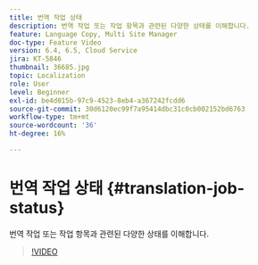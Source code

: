 ```yaml
---
title: 번역 작업 상태
description: 번역 작업 또는 작업 항목과 관련된 다양한 상태를 이해합니다.
feature: Language Copy, Multi Site Manager
doc-type: Feature Video
version: 6.4, 6.5, Cloud Service
jira: KT-5846
thumbnail: 36685.jpg
topic: Localization
role: User
level: Beginner
exl-id: be4d015b-97c9-4523-8eb4-a367242fcdd6
source-git-commit: 30d6120ec99f7a95414dbc31c0cb002152bd6763
workflow-type: tm+mt
source-wordcount: '36'
ht-degree: 16%

---
```


# 번역 작업 상태 {#translation-job-status}

번역 작업 또는 작업 항목과 관련된 다양한 상태를 이해합니다.

>[!VIDEO](https://video.tv.adobe.com/v/36685?quality=12&learn=on)
